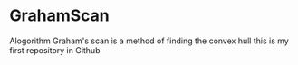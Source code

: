 # GrahamScan
Alogorithm Graham's scan is a method of finding the convex hull
this is my first repository in Github

